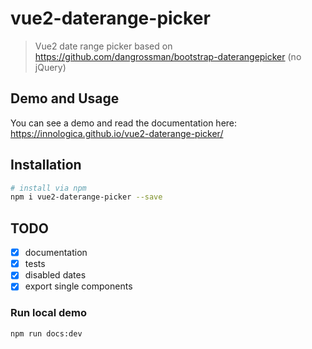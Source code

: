 # vue2-daterange-picker

> Vue2 date range picker based on https://github.com/dangrossman/bootstrap-daterangepicker (no jQuery)

## Demo and Usage

You can see a demo and read the documentation here:
https://innologica.github.io/vue2-daterange-picker/

## Installation

```bash
# install via npm
npm i vue2-daterange-picker --save
```

## TODO

- [x] documentation
- [x] tests
- [x] disabled dates
- [x] export single components

### Run local demo

```
npm run docs:dev
```
